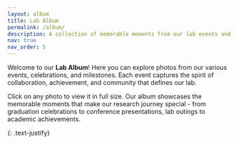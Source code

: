 ```yaml
---
layout: album
title: Lab Album
permalink: /album/
description: A collection of memorable moments from our lab events and activities
nav: true
nav_order: 5
---
```


Welcome to our **Lab Album**! Here you can explore photos from our various events, celebrations, and milestones. Each event captures the spirit of collaboration, achievement, and community that defines our lab.

Click on any photo to view it in full size. Our album showcases the memorable moments that make our research journey special - from graduation celebrations to conference presentations, lab outings to academic achievements.

{: .text-justify}
